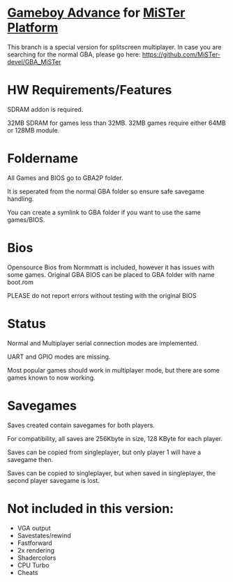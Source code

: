 # [Gameboy Advance](https://en.wikipedia.org/wiki/Game_Boy_Advance) for [MiSTer Platform](https://github.com/MiSTer-devel/Main_MiSTer/wiki)

This branch is a special version for splitscreen multiplayer.
In case you are searching for the normal GBA, please go here:
https://github.com/MiSTer-devel/GBA_MiSTer

# HW Requirements/Features
SDRAM addon is required.

32MB SDRAM for games less than 32MB. 32MB games require either 64MB or 128MB module.

# Foldername
All Games and BIOS go to GBA2P folder. 

It is seperated from the normal GBA folder so ensure safe savegame handling.

You can create a symlink to GBA folder if you want to use the same games/BIOS.

# Bios
Opensource Bios from Normmatt is included, however it has issues with some games.
Original GBA BIOS can be placed to GBA folder with name boot.rom

PLEASE do not report errors without testing with the original BIOS

# Status
Normal and Multiplayer serial connection modes are implemented. 

UART and GPIO modes are missing.

Most popular games should work in multiplayer mode, but there are some games known to now working.

# Savegames
Saves created contain savegames for both players. 

For compatibility, all saves are 256Kbyte in size, 128 KByte for each player.

Saves can be copied from singleplayer, but only player 1 will have a savegame then.

Saves can be copied to singleplayer, but when saved in singleplayer, the second player savegame is lost.

# Not included in this version:
- VGA output
- Savestates/rewind
- Fastforward
- 2x rendering
- Shadercolors
- CPU Turbo
- Cheats
